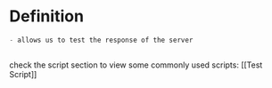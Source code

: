 # Definition
```python
- allows us to test the response of the server



```

check the script section to view some commonly used scripts: [[Test Script]]






























